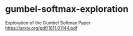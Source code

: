 # gumbel-softmax-exploration
Exploration of the Gumbel Softmax Paper https://arxiv.org/pdf/1611.01144.pdf
